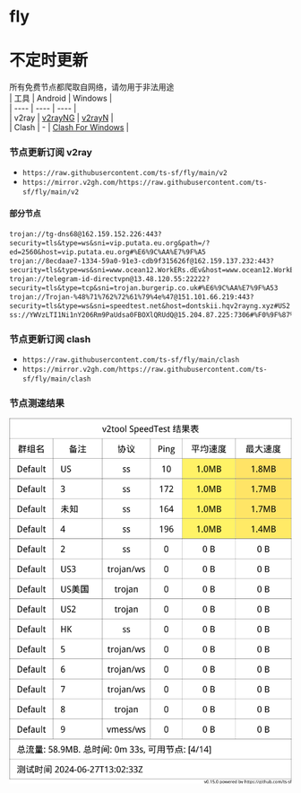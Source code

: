 # fly
# 不定时更新
所有免费节点都爬取自网络，请勿用于非法用途  
|  工具  | Android  | Windows  |  
|  ----  | ----   | ----  |  
| v2ray  | [v2rayNG](https://github.com/2dust/v2rayNG/releases) | [v2rayN](https://github.com/2dust/v2rayN/releases) |  
| Clash  | - | [Clash For Windows](https://github.com/2dust/clashN/releases) | 
  
### 节点更新订阅  v2ray
- `https://raw.githubusercontent.com/ts-sf/fly/main/v2`  
- `https://mirror.v2gh.com/https://raw.githubusercontent.com/ts-sf/fly/main/v2`  

#### 部分节点  
``` 
trojan://tg-dns68@162.159.152.226:443?security=tls&type=ws&sni=vip.putata.eu.org&path=/?ed=2560&host=vip.putata.eu.org#%E6%9C%AA%E7%9F%A5
trojan://8ecdaae7-1334-59a0-91e3-cdb9f315626f@162.159.137.232:443?security=tls&type=ws&sni=www.ocean12.WorkERs.dEv&host=www.ocean12.WorkERs.dEv#%E6%9C%AA%E7%9F%A52
trojan://telegram-id-directvpn@13.48.120.55:22222?security=tls&type=tcp&sni=trojan.burgerip.co.uk#%E6%9C%AA%E7%9F%A53
trojan://Trojan-%48%71%762%72%61%79%4e%47@151.101.66.219:443?security=tls&type=ws&sni=speedtest.net&host=dontskii.hqv2rayng.xyz#US2
ss://YWVzLTI1Ni1nY206Rm9PaUdsa0FBOXlQRUdQ@15.204.87.225:7306#%F0%9F%87%BA%F0%9F%87%B8US%E7%BE%8E%E5%9B%BD
```
### 节点更新订阅  clash
- `https://raw.githubusercontent.com/ts-sf/fly/main/clash`  
- `https://mirror.v2gh.com/https://raw.githubusercontent.com/ts-sf/fly/main/clash`  

### 节点测速结果
![image](traffic.png)
